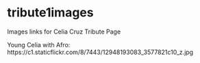 # tribute1images
Images links for Celia Cruz Tribute Page
<p>Young Celia with Afro: https://c1.staticflickr.com/8/7443/12948193083_3577821c10_z.jpg
